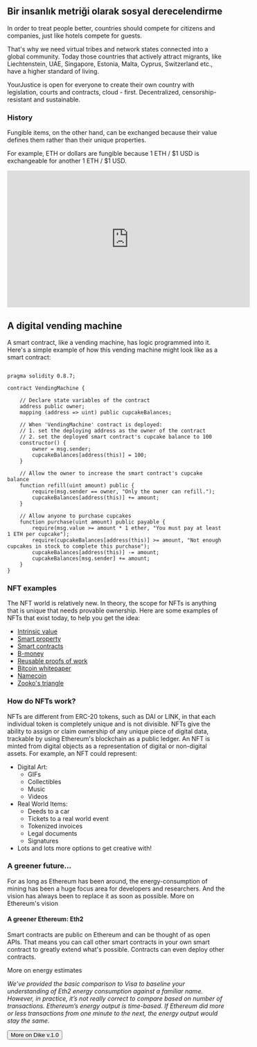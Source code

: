 ## Bir insanlık metriği olarak sosyal derecelendirme

In order to treat people better, countries should compete for citizens and companies, just like hotels compete for guests.

That's why we need virtual tribes and network states connected into a global community. Today those countries that actively attract migrants, like Liechtenstein, UAE, Singapore, Estonia, Malta, Cyprus, Switzerland etc., have a higher standard of living.

YourJustice is open for everyone to create their own country with legislation, courts and contracts, cloud - first. Decentralized, censorship-resistant and sustainable.

### History

Fungible items, on the other hand, can be exchanged because their value defines them rather than their unique properties.

For example, ETH or dollars are fungible because 1 ETH / $1 USD is exchangeable for another 1 ETH / $1 USD.

<iframe width="560" height="315" src="https://www.youtube.com/embed/5Sn5DhLjKYI" title="YouTube video player" frameborder="0" allow="accelerometer; autoplay; clipboard-write; encrypted-media; gyroscope; picture-in-picture" allowfullscreen></iframe>

## A digital vending machine

A smart contract, like a vending machine, has logic programmed into it. Here's a simple example of how this vending machine might look like as a smart contract:

<Code>
pragma solidity 0.8.7;
&nbsp;
contract VendingMachine {
    &nbsp;
    // Declare state variables of the contract
    address public owner;
    mapping (address => uint) public cupcakeBalances;
    &nbsp;
    // When 'VendingMachine' contract is deployed:
    // 1. set the deploying address as the owner of the contract
    // 2. set the deployed smart contract's cupcake balance to 100
    constructor() {
        owner = msg.sender;
        cupcakeBalances[address(this)] = 100;
    }
    &nbsp;
    // Allow the owner to increase the smart contract's cupcake balance
    function refill(uint amount) public {
        require(msg.sender == owner, "Only the owner can refill.");
        cupcakeBalances[address(this)] += amount;
    }
    &nbsp;
    // Allow anyone to purchase cupcakes
    function purchase(uint amount) public payable {
        require(msg.value >= amount * 1 ether, "You must pay at least 1 ETH per cupcake");
        require(cupcakeBalances[address(this)] >= amount, "Not enough cupcakes in stock to complete this purchase");
        cupcakeBalances[address(this)] -= amount;
        cupcakeBalances[msg.sender] += amount;
    }
}
</Code>

### NFT examples

The NFT world is relatively new. In theory, the scope for NFTs is anything that is unique that needs provable ownership. Here are some examples of NFTs that exist today, to help you get the idea:

* [Intrinsic value](/)
* [Smart property](/)
* [Smart contracts](/)
* [B-money](/)
* [Reusable proofs of work](/)
* [Bitcoin whitepaper](/)
* [Namecoin](/)
* [Zooko's triangle](/)

### How do NFTs work?

NFTs are different from ERC-20 tokens, such as DAI or LINK, in that each individual token is completely unique and is not divisible. NFTs give the ability to assign or claim ownership of any unique piece of digital data, trackable by using Ethereum's blockchain as a public ledger. An NFT is minted from digital objects as a representation of digital or non-digital assets. For example, an NFT could represent:

* Digital Art:
  * GIFs
  * Collectibles
  * Music
  * Videos
* Real World Items:
  * Deeds to a car
  * Tickets to a real world event
  * Tokenized invoices
  * Legal documents
  * Signatures
* Lots and lots more options to get creative with!

### A greener future...

For as long as Ethereum has been around, the energy-consumption of mining has been a huge focus area for developers and researchers. And the vision has always been to replace it as soon as possible. <Link to="/">More on Ethereum's vision</Link>

#### A greener Ethereum: Eth2

Smart contracts are public on Ethereum and can be thought of as open APIs. That means you can call other smart contracts in your own smart contract to greatly extend what's possible. Contracts can even deploy other contracts.

<Link to="/">More on energy estimates</Link>

*We’ve provided the basic comparison to Visa to baseline your understanding of Eth2 energy consumption against a familiar name. However, in practice, it’s not really correct to compare based on number of transactions. Ethereum’s energy output is time-based. If Ethereum did more or less transactions from one minute to the next, the energy output would stay the same.*

<Button fill="true">More on Dike v.1.0</Button>
